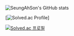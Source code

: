 ![SeungAhSon's GitHub stats](https://github-readme-stats.vercel.app/api?username=SeungAhSon&show_icons=true&theme=radical)

[![Solved.ac Profile](http://mazassumnida.wtf/api/pastel/generate_badge?boj={gongsoonyee)]

[![Solved.ac
프로필](http://mazassumnida.wtf/api/mini/generate_badge?boj=gongsoonyee)](https://solved.ac/gongsoonyee)
